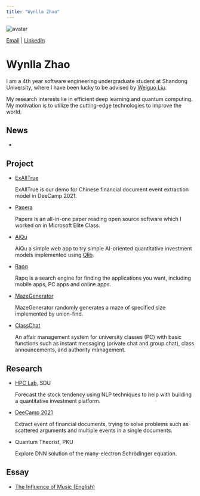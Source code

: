 ```yaml
---
title: "Wynlla Zhao"
---
```


![avatar](https://raw.github.com/wy-go/wy-go.github.io/main/wyzhao.jpg)

[Email](mailto:wanyugogo@gmail.com) \| [LinkedIn](https://www.linkedin.com/in/wyzhao/)

# Wynlla Zhao

I am a 4th year software engineering undergraduate student at Shandong University, where I have been lucky to be advised by [Weiguo Liu](https://faculty.sdu.edu.cn/liuweiguo1/en/index/608648/list/index.htm).

My research interests lie in efficient deep learning and quantum computing. My motivation is to utilize the cutting-edge technologies to improve the world. 

## News
- 


## Project
- [ExAllTrue](https://exalltrue.github.io/eedc4/)
  
  ExAllTrue is our demo for Chinese financial document event extraction model in DeeCamp 2021.
  

- [Papera](https://github.com/paperadar)

  Papera is an all-in-one paper reading open source software which I worked on in Microsoft Elite Class.
  
  
- [AiQu](http://118.31.7.210/aiqu) 

  AiQu a simple web app to try simple AI-oriented quantitative investment models implemented using [Qlib](https://github.com/microsoft/qlib).


- [Rapq](https://github.com/wy-go/Rapq)

  Rapq is a search engine for finding the applications you want, including mobile apps, PC apps and online apps.


- [MazeGenerator](https://github.com/wy-go/MazeGenerator)

  MazeGenerator randomly generates a maze of specified size implemented by union-find.
  
  
- [ClassChat](https://github.com/wy-go/ClassChat)

  An affair management system for university classes (PC) with basic functions such as instant messaging (private chat and group chat), class announcements, and authority management.



## Research

- [HPC Lab](https://www.sc.sdu.edu.cn/info/1011/1002.htm), SDU

  Forecast the stock tendency using NLP techniques to help with building a quantitative investment platform.

- [DeeCamp 2021](https://deecamp.com/#/home)

  Extract event of financial documents, trying to solve problems such as scattered arguments and multiple events in a single documents.

- Quantum Theorist, PKU

  Explore DNN solution of the many-electron Schrödinger equation.
  

## Essay

- [The Influence of Music (English)](https://drive.google.com/file/d/1dKUXeIqX75Y9yWAdef0moNYm0CAfDTKB/view?usp=sharing)

